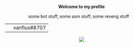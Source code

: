 <div align="center">
  <b>Welcome to my profile</b>
  
  some bot stuff, some asm stuff, some reveng stuff <img width=15 src="https://i.imgur.com/cha9mPI.png"></img>
  
  <table><tr><td valign="center"><img valign="center" width=15 src="https://i.imgur.com/1DR7kNS.png"></img> vanflux#8707</td></tr></table>
</div>

<p align="center">
<!--   <img src="https://github-readme-stats.vercel.app/api?username=vanflux&custom_title=Vanflux%20Stats&theme=dark&show_icons=true&count_private=true&line_height=20&include_all_commits=true&hide=issues"></img> -->
  <img src="https://svg.vanflux.dev/profile-stats.svg"></img>
</p>
